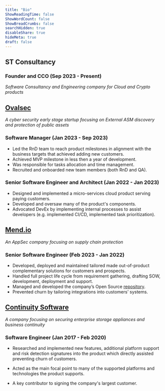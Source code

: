 ```yaml
---
title: "Bio"
ShowReadingTime: false
ShowWordCount: false
ShowBreadCrumbs: false
searchHidden: true
disableShare: true
hideMeta: true
draft: false
---
```

## ST Consultancy
### Founder and CCO (Sep 2023 - Present)

_Software Consultancy and Engineering company for Cloud and Crypto products_

## [Ovalsec](https://ovalsec.com)
_A cyber security early stage startup focusing on External ASM discovery and protection of public assets_

### Software Manager (Jan 2023 - Sep 2023)

- Led the RnD team to reach product milestones in alignment with the business targets that achieved adding new customers.
- Achieved MVP milestone in less then a year of development.
- Was responsible for tasks allocation and time management.
- Recruited and onboarded new team members (both RnD and QA).

### Senior Software Engineer and Architect (Jan 2022 - Jan 2023)

- Designed and implemented a micro-services cloud product serving paying customers.
- Developed and oversaw many of the product's components. 
- Advocated DevEx by implementing internal processes to assist developers (e.g. implemented CI/CD, implemented task prioritization).

## [Mend.io](https://www.mend.io)
_An AppSec company focusing on supply chain protection_

### Senior Software Engineer (Feb 2023 - Jan 2022)

- Developed, deployed and maintained tailored made out-of-product complementary solutions for customers and prospects.
- Handled full project life cycle from requirement gathering, drafting SOW, development, deployment and support.
- Managed and developed the company’s Open Source [repository](https://github.com/whitesource-ps).
- Prevented churn by tailoring integrations into customers’ systems.

## [Continuity Software](https://www.continuitysoftware.com)
_A company focusing on securing enterprise storage appliances and business continuity_

### Software Engineer (Jan 2017 - Feb 2020)

- Researched and implemented new features, additional platform support and risk detection signatures into the product which directly assisted preventing churn of customers.
- Acted as the main focal point to many of the supported platforms and technologies the product supports.

- A key contributor to signing the company's largest customer.
